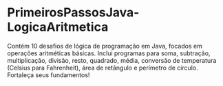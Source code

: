 # PrimeirosPassosJava-LogicaAritmetica
Contém 10 desafios de lógica de programação em Java, focados em operações aritméticas básicas. Inclui programas para soma, subtração, multiplicação, divisão, resto, quadrado, média, conversão de temperatura (Celsius para Fahrenheit), área de retângulo e perímetro de círculo. Fortaleça seus fundamentos!
